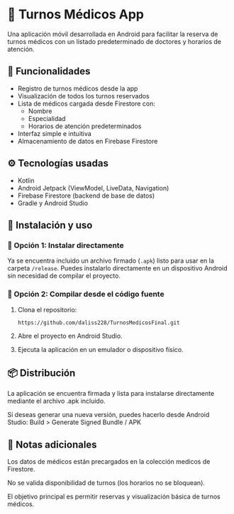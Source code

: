 # 📅 Turnos Médicos App

Una aplicación móvil desarrollada en Android para facilitar la reserva de turnos médicos con un listado predeterminado de doctores y horarios de atención.

## 🧩 Funcionalidades

- Registro de turnos médicos desde la app
- Visualización de todos los turnos reservados
- Lista de médicos cargada desde Firestore con:
    - Nombre
    - Especialidad
    - Horarios de atención predeterminados
- Interfaz simple e intuitiva
- Almacenamiento de datos en Firebase Firestore

## ⚙️ Tecnologías usadas

- Kotlin
- Android Jetpack (ViewModel, LiveData, Navigation)
- Firebase Firestore (backend de base de datos)
- Gradle y Android Studio

## 🚀 Instalación y uso

### 🔹 Opción 1: Instalar directamente

Ya se encuentra incluido un archivo firmado (`.apk`) listo para usar en la carpeta `/release`. Puedes instalarlo directamente en un dispositivo Android sin necesidad de compilar el proyecto.

### 🔹 Opción 2: Compilar desde el código fuente

1. Clona el repositorio:
   ```bash
   https://github.com/daliss228/TurnosMedicosFinal.git
   
2. Abre el proyecto en Android Studio.

3. Ejecuta la aplicación en un emulador o dispositivo físico.

## 📦 Distribución

La aplicación se encuentra firmada y lista para instalarse directamente mediante el archivo .apk incluido.

Si deseas generar una nueva versión, puedes hacerlo desde Android Studio: Build > Generate Signed Bundle / APK

## 📝 Notas adicionales

Los datos de médicos están precargados en la colección medicos de Firestore.

No se valida disponibilidad de turnos (los horarios no se bloquean).

El objetivo principal es permitir reservas y visualización básica de turnos médicos.
